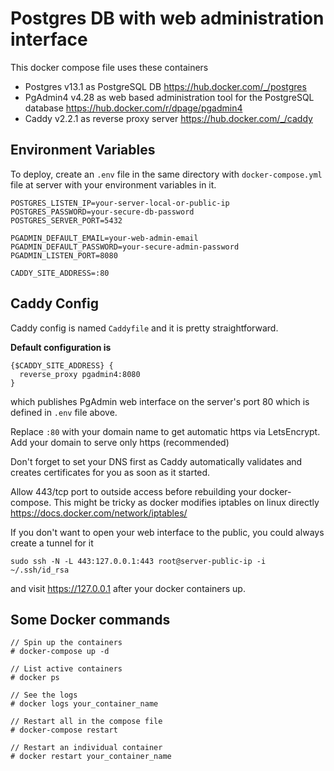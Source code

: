 # Postgres DB with web administration interface

This docker compose file uses these containers
- Postgres v13.1 as PostgreSQL DB https://hub.docker.com/_/postgres
- PgAdmin4 v4.28 as web based administration tool for the PostgreSQL database https://hub.docker.com/r/dpage/pgadmin4
- Caddy v2.2.1 as reverse proxy server https://hub.docker.com/_/caddy

## Environment Variables

To deploy, create an ```.env``` file in the same directory with ```docker-compose.yml``` file at server with your environment variables in it.

```
POSTGRES_LISTEN_IP=your-server-local-or-public-ip
POSTGRES_PASSWORD=your-secure-db-password
POSTGRES_SERVER_PORT=5432

PGADMIN_DEFAULT_EMAIL=your-web-admin-email
PGADMIN_DEFAULT_PASSWORD=your-secure-admin-password
PGADMIN_LISTEN_PORT=8080

CADDY_SITE_ADDRESS=:80
```

## Caddy Config

Caddy config is named ```Caddyfile``` and it is pretty straightforward.

**Default configuration is**
```
{$CADDY_SITE_ADDRESS} {
  reverse_proxy pgadmin4:8080
}
```
which publishes PgAdmin web interface on the server's port 80 which is defined in ```.env``` file above.

Replace ```:80``` with your domain name to get automatic https via LetsEncrypt. Add your domain to serve only https (recommended)

Don't forget to set your DNS first as Caddy automatically validates and creates certificates for you as soon as it started.

Allow 443/tcp port to outside access before rebuilding your docker-compose. This might be tricky as docker modifies iptables on linux directly https://docs.docker.com/network/iptables/

If you don't want to open your web interface to the public, you could always create a tunnel for it

```
sudo ssh -N -L 443:127.0.0.1:443 root@server-public-ip -i ~/.ssh/id_rsa
```

and visit https://127.0.0.1 after your docker containers up.

## Some Docker commands

```
// Spin up the containers
# docker-compose up -d

// List active containers
# docker ps

// See the logs
# docker logs your_container_name

// Restart all in the compose file
# docker-compose restart

// Restart an individual container
# docker restart your_container_name
```
